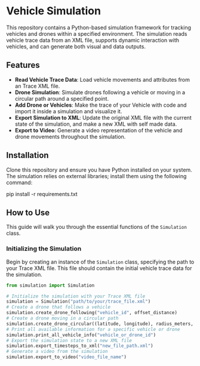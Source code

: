 # Vehicle Simulation

This repository contains a Python-based simulation framework for tracking vehicles and drones within a specified environment. The simulation reads vehicle trace data from an XML file, supports dynamic interaction with vehicles, and can generate both visual and data outputs.

## Features

- **Read Vehicle Trace Data**: Load vehicle movements and attributes from an Trace XML file.
- **Drone Simulation**: Simulate drones following a vehicle or moving in a circular path around a specified point.
- **Add Drone or Vehicles**: Make the trace of your Vehicle with code and import it inside a simulation and visualize it.
- **Export Simulation to XML**: Update the original XML file with the current state of the simulation, and make a new XML with self made data.
- **Export to Video**: Generate a video representation of the vehicle and drone movements throughout the simulation.


## Installation

Clone this repository and ensure you have Python installed on your system. The simulation relies on external libraries; install them using the following command:

pip install -r requirements.txt

## How to Use

This guide will walk you through the essential functions of the `Simulation` class.
### Initializing the Simulation

Begin by creating an instance of the `Simulation` class, specifying the path to your Trace XML file. This file should contain the initial vehicle trace data for the simulation.

```python
from simulation import Simulation

# Initialize the simulation with your Trace XML file
simulation = Simulation("path/to/your/trace_file.xml")
# Create a drone that follows a vehicle
simulation.create_drone_following("vehicle_id", offset_distance)
# Create a drone moving in a circular path
simulation.create_drone_circular((latitude, longitude), radius_meters, angular_speed)
# Print all available information for a specific vehicle or drone
simulation.print_all_vehicle_info("vehicle_or_drone_id")
# Export the simulation state to a new XML file
simulation.export_timesteps_to_xml("new_file_path.xml")
# Generate a video from the simulation
simulation.export_to_video("video_file_name")